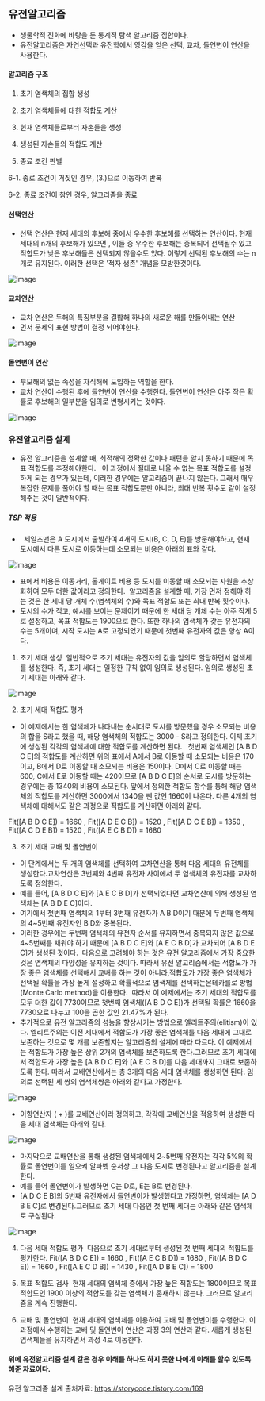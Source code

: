 ## 유전알고리즘
* 생물학적 진화에 바탕을 둔 통계적 탐색 알고리즘 집합이다.
* 유전알고리즘은 자연선택과 유전학에서 영감을 얻은 선택, 교차, 돌연변이 연산을 사용한다.
#### 알고리즘 구조
1. 초기 염색체의 집합 생성

2. 초기 염색체들에 대한 적합도 계산

3. 현재 염색체들로부터 자손들을 생성

4. 생성된 자손들의 적합도 계산

5. 종료 조건 판별

6-1. 종료 조건이 거짓인 경우, (3.)으로 이동하여 반복

6-2. 종료 조건이 참인 경우, 알고리즘을 종료

#### 선택연산
* 선택 연산은 현재 세대의 후보해 중에서 우수한 후보해를 선택하는 연산이다.  현재 세대의 n개의 후보해가 있으면 , 이들 중 우수한 후보해는 중복되어 선택될수 있고 적합도가 낮은  후보해들은  선택되지 않을수도 있다. 이렇게 선택된 후보해의 수는 n개로 유지된다. 이러한 선택은 '적자 생존' 개념을 모방한것이다.

![image](https://user-images.githubusercontent.com/101339244/174268201-34c37860-c03e-46cd-ae11-26f6262b16f2.png)

#### 교차연산
* 교차 연산은 두해의 특징부분을 결합해 하나의 새로운 해를 만들어내는 연산
* 먼저 문제의 표현 방법이 결정 되어야한다.


![image](https://user-images.githubusercontent.com/101339244/174264462-d59488da-8d3c-4ec0-b25a-902b678af046.png)


#### 돌연변이 연산 
* 부모해의 없는 속성을 자식해에 도입하는 역할을 한다.
* 교차 연산이 수행된 후에 돌연변이 연산을 수행한다. 돌연변이 연산은 아주 작은 확률로 후보해의 일부분을 임의로 변형시키는 것이다. 


![image](https://user-images.githubusercontent.com/101339244/174264565-01983f07-a924-4951-95ec-60a6c359c42f.png)


### 유전알고리즘 설계 
* 유전 알고리즘을 설계할 때, 최적해의 정확한 값이나 패턴을 알지 못하기 때문에 목표 적합도를 추정해야한다.   이 과정에서 절대로 나올 수 없는 목표 적합도를 설정하게 되는 경우가 있는데, 이러한 경우에는 알고리즘이 끝나지 않는다. 그래서 매우 복잡한 문제를 풀어야 할 때는 목표 적합도뿐만 아니라, 최대 반복 횟수도 같이 설정해주는 것이 일반적이다.
##### TSP 적용
*   세일즈맨은 A 도시에서 출발하여 4개의 도시(B, C, D, E)를 방문해야하고, 현재 도시에서 다른 도시로 이동하는데 소모되는 비용은 아래의 표와 같다.


![image](https://user-images.githubusercontent.com/101339244/174276339-ace148a7-2e8c-4c7f-a70a-36a429344696.png)


* 표에서 비용은 이동거리, 톨게이트 비용 등 도시를 이동할 때 소모되는 자원을 추상화하여 모두 더한 값이라고 정의한다.  알고리즘을 설계할 때, 가장 먼저 정해야 하는 것은 한 세대 당 개체 수(염색체의 수)와 목표 적합도 또는 최대 반복 횟수이다.
* 도시의 수가 적고, 예시를 보이는 문제이기 때문에 한 세대 당 개체 수는 아주 작게 5로 설정하고, 목표 적합도는 1900으로 한다. 또한 하나의 염색체가 갖는 유전자의 수는 5개이며, 시작 도시는 A로 고정되었기 때문에 첫번째 유전자의 값은 항상 A이다.

1) 초기 세대 생성  일반적으로 초기 세대는 유전자의 값을 임의로 할당하면서 염색체를 생성한다. 즉, 초기 세대는 일정한 규칙 없이 임의로 생성된다. 임의로 생성된 초기 세대는 아래와 같다.

![image](https://user-images.githubusercontent.com/101339244/174276616-18441383-4644-47ff-a59e-a4422ba398e3.png)

2) 초기 세대 적합도 평가
* 이 예제에서는 한 염색체가 나타내는 순서대로 도시를 방문했을 경우 소모되는 비용의 합을 S라고 했을 때, 해당 염색체의 적합도는 3000 - S라고 정의한다. 이제 초기에 생성된 각각의 염색체에 대한 적합도를 계산하면 된다.   첫번째 염색체인 [A B D C E]의 적합도를 계산하면 위의 표에서 A에서 B로 이동할 때 소모되는 비용은 170이고, B에서 D로 이동할 때 소모되는 비용은 150이다. D에서 C로 이동할 때는 600, C에서 E로 이동할 때는 420이므로 [A B D C E]의 순서로 도시를 방문하는 경우에는 총 1340의 비용이 소모된다. 앞에서 정의한 적합도 함수를 통해 해당 염색체의 적합도를 계산하면 3000에서 1340을 뺀 값인 1660이 나온다. 다른 4개의 염색체에 대해서도 같은 과정으로 적합도를 계산하면 아래와 같다.

Fit([A B D C E]) = 1660  ,
Fit([A D E C B]) = 1520  ,
Fit([A D C E B]) = 1350  ,
Fit([A C D E B]) = 1520  ,
Fit([A E C B D]) = 1680  

3) 초기 세대 교배 및 돌연변이  
* 이 단계에서는 두 개의 염색체를 선택하여 교차연산을 통해 다음 세대의 유전체를 생성한다.교차연산은 3번째와 4번째 유전자 사이에서 두 염색체의 유전자를 교차하도록 정의한다.
* 예를 들어, [A B D C E]와 [A E C B D]가 선택되었다면 교차연산에 의해 생성된 염색체는 [A B D E C]이다. 
* 여기에서 첫번째 염색체의 1부터 3번째 유전자가 A B D이기 때문에 두번째 염색체의 4~5번째 유전자인 B D와 중복된다. 
* 이러한 경우에는 두번째 염색체의 유전자 순서를 유지하면서 중복되지 않은 값으로 4~5번째를 채워야 하기 때문에 [A B D C E]와 [A E C B D]가 교차되어 [A B D E C]가 생성된 것이다.  다음으로 고려해야 하는 것은 유전 알고리즘에서 가장 중요한 것은 염색체의 다양성을 유지하는 것이다. 따라서 유전 알고리즘에서는 적합도가 가장 좋은 염색체를 선택해서 교배를 하는 것이 아니라,적합도가 가장 좋은 염색체가 선택될 확률을 가장 높게 설정하고 확률적으로 염색체를 선택하는몬테카를로 방법(Monte Carlo method)을 이용한다.  따라서 이 예제에서는 초기 세대의 적합도를 모두 더한 값이 7730이므로 첫번째 염색체([A B D C E])가 선택될 확률은 1660을 7730으로 나누고 100을 곱한 값인 21.47%가 된다. 
*  추가적으로 유전 알고리즘의 성능을 향상시키는 방법으로 엘리트주의(elitism)이 있다. 엘리트주의는 이전 세대에서 적합도가 가장 좋은 염색체를 다음 세대에 그대로 보존하는 것으로 몇 개를 보존할지는 알고리즘의 설계에 따라 다르다. 이 예제에서는 적합도가 가장 높은 상위 2개의 염색체를 보존하도록 한다.그러므로 초기 세대에서 적합도가 가장 높은 [A B D C E]와 [A E C B D]를 다음 세대까지 그대로 보존하도록 한다. 따라서 교배연산에서는 총 3개의 다음 세대 염색체를 생성하면 된다. 임의로 선택된 세 쌍의 염색체쌍은 아래와 같다고 가정한다.


![image](https://user-images.githubusercontent.com/101339244/174278944-6360498c-286b-4f01-a29a-8a87cbb31936.png)

* 이항연산자 ( + )를 교배연산이라 정의하고, 각각에 교배연산을 적용하여 생성한 다음 세대 염색체는 아래와 같다.

![image](https://user-images.githubusercontent.com/101339244/174278999-3122870e-beeb-4560-982f-ac7e9ac9da4f.png)

* 마지막으로 교배연산을 통해 생성된 염색체에서 2~5번째 유전자는 각각 5%의 확률로 돌연변이를 일으켜 알파벳 순서상 그 다음 도시로 변경된다고 알고리즘을 설계한다. 
* 예를 들어 돌연변이가 발생하면 C는 D로, E는 B로 변경된다.
* [A D C E B]의 5번째 유전자에서 돌연변이가 발생했다고 가정하면, 염색체는 [A D B E C]로 변경된다.그러므로 초기 세대 다음인 첫 번째 세대는 아래와 같은 염색체로 구성된다.

![image](https://user-images.githubusercontent.com/101339244/174279113-f5abee24-2525-491f-8a56-4228d018cf81.png)

4) 다음 세대 적합도 평가  다음으로 초기 세대로부터 생성된 첫 번째 세대의 적합도를 평가한다.
 Fit([A B D C E]) = 1660  , Fit([A E C B D]) = 1680 , Fit([A B D C E]) = 1660 , Fit([A E C D B]) = 1430 , Fit([A D B E C]) = 1800
 
 5) 목표 적합도 검사  현재 세대의 염색체 중에서 가장 높은 적합도는 1800이므로 목표 적합도인 1900 이상의 적합도를 갖는 염색체가 존재하지 않는다. 그러므로 알고리즘을 계속 진행한다.
 
 6) 교배 및 돌연변이  현재 세대의 염색체를 이용하여 교배 및 돌연변이를 수행한다. 이 과정에서 수행하는 교배 및 돌연변이 연산은 과정 3의 연산과 같다. 새롭게 생성된 염색체들을 유지하면서 과정 4로 이동한다.
#### 위에  유전알고리즘 설계 같은 경우 이해를 하나도 하지 못한 나에게 이해를 할수 있도록 해준 자료이다.
유전 알고리즘 설계 출처자료: https://storycode.tistory.com/169




